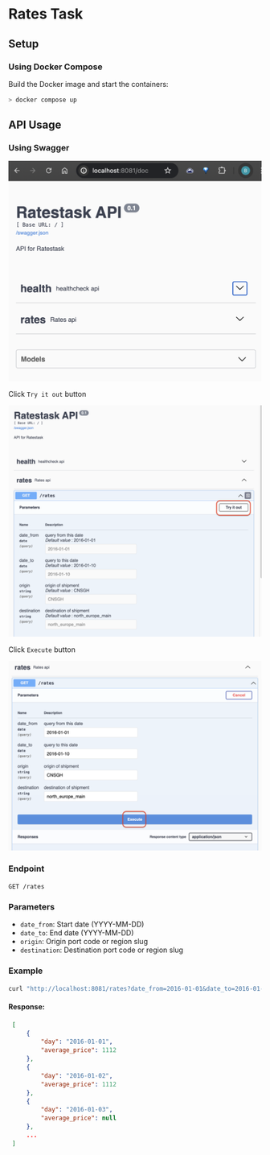 # Rates Task

## Setup

### Using Docker Compose

Build the Docker image and start the containers:
```sh                                                                                                                                           
> docker compose up                                                                                                                        
```                                                                                                                                                
                                                                                                                                          


## API Usage

### Using Swagger

![alt text](docs/image1.png)


Click `Try it out` button

![alt text](docs/image2.png)


Click `Execute` button

![alt text](docs/image3.png)


### Endpoint

`GET /rates`

### Parameters

- `date_from`: Start date (YYYY-MM-DD)
- `date_to`: End date (YYYY-MM-DD)
- `origin`: Origin port code or region slug
- `destination`: Destination port code or region slug

### Example

 ```sh                                                                                                                                                  
 curl "http://localhost:8081/rates?date_from=2016-01-01&date_to=2016-01-10&origin=CNSGH&destination=north_europe_main"
 ```

#### Response:
```json
 [                                                                                                                                                      
     {                                                                                                                                                  
         "day": "2016-01-01",                                                                                                                           
         "average_price": 1112                                                                                                                          
     },                                                                                                                                                 
     {                                                                                                                                                  
         "day": "2016-01-02",                                                                                                                           
         "average_price": 1112                                                                                                                          
     },                                                                                                                                                 
     {                                                                                                                                                  
         "day": "2016-01-03",                                                                                                                           
         "average_price": null                                                                                                                          
     },                                                                                                                                                 
     ...                                                                                                                                                
 ]
```
